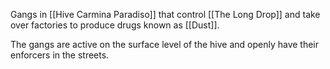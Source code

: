 Gangs in [[Hive Carmina Paradiso]] that control [[The Long Drop]] and take over factories to produce drugs known as [[Dust]].

The gangs are active on the surface level of the hive and openly have their enforcers in the streets.